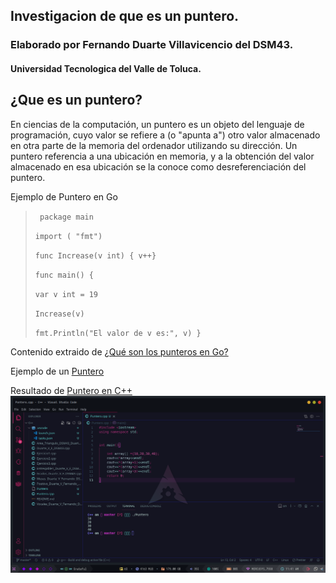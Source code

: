 ## Investigacion de que es un puntero.
### Elaborado por Fernando Duarte Villavicencio del DSM43.
#### Universidad Tecnologica del Valle de Toluca.


## ¿Que es un puntero?

En ciencias de la computación, un puntero es un objeto del lenguaje de
programación, cuyo valor se refiere a (o "apunta a") otro valor almacenado en otra
parte de la memoria del ordenador utilizando su dirección. Un puntero referencia a
una ubicación en memoria, y a la obtención del valor almacenado en esa ubicación
se la conoce como desreferenciación del puntero.


Ejemplo de Puntero en Go

>` package main`
>
>`import ( "fmt")`
>
>`func Increase(v int) { v++}`
>
>`func main() {`
>
>`var v int = 19`
>
>`Increase(v)`
>
>`fmt.Println("El valor de v es:", v) }`


Contenido extraido de [¿Qué son los punteros en Go?](https://ed.team/blog/que-son-los-punteros-en-go)

Ejemplo de un [Puntero](Puntero.cpp)

Resultado de [Puntero en C++](Puntero.cpp)
![](Screenshot_2021-09-30-11-41-05_1366x768.png)
